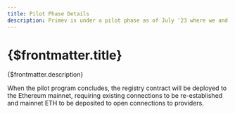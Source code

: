 ```yaml
---
title: Pilot Phase Details
description: Primev is under a pilot phase as of July '23 where we and early network participants are monitoring the effects of sharing execution data. While mainnet data is being shared during the pilot phase, the Registry Contract is on the Sepolia testnet so early users can test consuming execution data using Sepolia ETH.
---
```


# {$frontmatter.title}

{$frontmatter.description}

When the pilot program concludes, the registry contract will be deployed to the Ethereum mainnet, requiring existing connections to be re-established and mainnet ETH to be deposited to open connections to providers.
